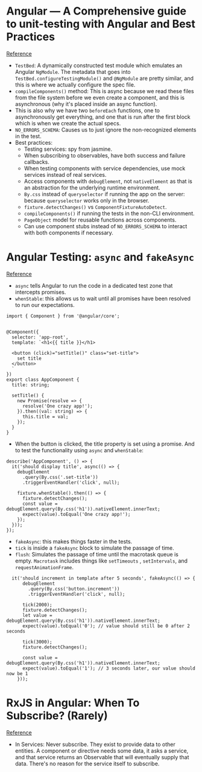 # Angular — A Comprehensive guide to unit-testing with Angular and Best Practices
[Reference](https://medium.com/bb-tutorials-and-thoughts/angular-a-comprehensive-guide-to-unit-testing-with-angular-and-best-practices-e1f9ef752e4e)

- `TestBed`: A dynamically constructed test module which emulates an Angular `NgModule`. The metadata that goes into `TestBed.configureTestingModule()` and `@NgModule` are pretty similar, and this is where we actually configure the spec file.
- `compileComponents()` method: This is async because we read these files from the file system before we even create a component, and this is asynchronous (why it's placed inside an async function).
- This is also why we have two `beforeEach` functions, one to asynchronously get everything, and one that is run after the first block which is when we create the actual specs.
- `NO_ERRORS_SCHEMA`: Causes us to just ignore the non-recognized elements in the test.
- Best practices:
  - Testing services: spy from jasmine.
  - When subscribing to observables, have both success and failure callbacks.
  - When testing components with service dependencies, use mock services instead of real services.
  - Access components with `debugElement`, not `nativeElement` as that is an abstraction for the underlying runtime environment.
  - `By.css` instead of `queryselector` if running the app on the server: because `queryselector` works only in the browser.
  - `fixture.detectChanges()` vs `ComponentFixtureAutoDetect`.
  - `compileComponents()` if running the tests in the non-CLI environment.
  - `PageObject` model for reusable functions across components.
  - Can use component stubs instead of `NO_ERRORS_SCHEMA` to interact with both components if necessary.

# Angular Testing: `async` and `fakeAsync`
[Reference](https://alligator.io/angular/testing-async-fakeasync/)

- `async` tells Angular to run the code in a dedicated test zone that intercepts promises.
- `whenStable`: this allows us to wait until all promises have been resolved to run our expectations.

```
import { Component } from '@angular/core';


@Component({
  selector: 'app-root',
  template: `<h1<{{ title }}</h1>

  <button (click)="setTitle()" class="set-title">
    set title
  </button>
  `
})
export class AppComponent {
  title: string;

  setTitle() {
    new Promise(resolve => {
      resolve('One crazy app!');
    }).then((val: string) => {
      this.title = val;
    });
  }
}
```

- When the button is clicked, the title property is set using a promise. And to test the functionality using `async` and `whenStable`:

```
describe('AppComponent', () => {
  it('should display title', async(() => {
    debugElement
      .query(By.css('.set-title'))
      .triggerEventHandler('click', null);

    fixture.whenStable().then(() => {
      fixture.detectChanges();
      const value = debugElement.query(By.css('h1')).nativeElement.innerText;
      expect(value).toEqual('One crazy app!');
    });
  }));
});
```

- `fakeAsync`: this makes things faster in the tests.
- `tick` is inside a `fakeAsync` block to simulate the passage of time.
- `flush`: Simulates the passage of time until the macrotask queue is empty. `Macrotask` includes things like `setTimeouts` , `setIntervals`, and `requestAnimationFrame`.

```
  it('should increment in template after 5 seconds', fakeAsync(() => {
      debugElement
        .query(By.css('button.increment'))
        .triggerEventHandler('click', null);

      tick(2000);
      fixture.detectChanges();
      let value = debugElement.query(By.css('h1')).nativeElement.innerText;
      expect(value).toEqual('0'); // value should still be 0 after 2 seconds

      tick(3000);
      fixture.detectChanges();

      const value = debugElement.query(By.css('h1')).nativeElement.innerText;
      expect(value).toEqual('1'); // 3 seconds later, our value should now be 1
    }));
```

# RxJS in Angular: When To Subscribe? (Rarely)
[Reference](https://medium.com/angular-in-depth/when-to-subscribe-a83332ae053)

- In Services: Never subscribe. They exist to provide data to other entities. A component or directive needs some data, it asks a service, and that service returns an Observable that will eventually supply that data. There's no reason for the service itself to subscribe.
